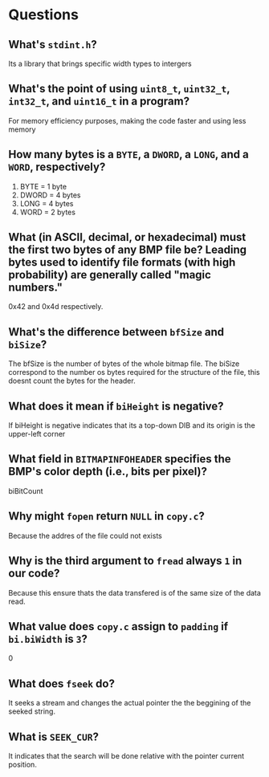 # Questions

## What's `stdint.h`?

Its a library that brings specific width types to intergers

## What's the point of using `uint8_t`, `uint32_t`, `int32_t`, and `uint16_t` in a program?

For memory efficiency purposes, making the code faster and using less memory

## How many bytes is a `BYTE`, a `DWORD`, a `LONG`, and a `WORD`, respectively?

1. BYTE = 1 byte
2. DWORD = 4 bytes
3. LONG = 4 bytes
4. WORD = 2 bytes

## What (in ASCII, decimal, or hexadecimal) must the first two bytes of any BMP file be? Leading bytes used to identify file formats (with high probability) are generally called "magic numbers."

0x42 and 0x4d respectively.

## What's the difference between `bfSize` and `biSize`?

The bfSize is the number of bytes of the whole bitmap file. The biSize correspond to the number os bytes 
required for the structure of the file, this doesnt count the bytes for the header.

## What does it mean if `biHeight` is negative?

If biHeight is negative indicates that its a top-down DIB and its origin is the upper-left corner

## What field in `BITMAPINFOHEADER` specifies the BMP's color depth (i.e., bits per pixel)?

biBitCount

## Why might `fopen` return `NULL` in `copy.c`?

Because the addres of the file could not exists

## Why is the third argument to `fread` always `1` in our code?

Because this ensure thats the data transfered is of the same size of the data read.

## What value does `copy.c` assign to `padding` if `bi.biWidth` is `3`?

0

## What does `fseek` do?

It seeks a stream and changes the actual pointer the the beggining of the seeked string.

## What is `SEEK_CUR`?

It indicates that the search will be done relative with the pointer current position.
